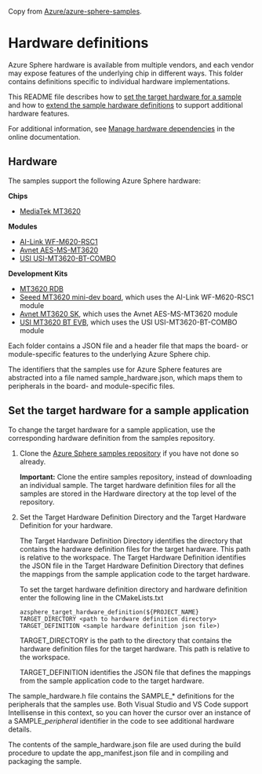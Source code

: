 Copy from [Azure/azure-sphere-samples](https://github.com/Azure/azure-sphere-samples).

# Hardware definitions

Azure Sphere hardware is available from multiple vendors, and each vendor may expose features of the underlying chip in different ways. This folder contains definitions specific to individual hardware implementations.  

This README file describes how to [set the target hardware for a sample](#set-the-target-hardware-for-a-sample-application) and how to [extend the sample hardware definitions](#extend-the-sample-hardware-definitions) to support additional hardware features.

For additional information, see [Manage hardware dependencies](https://docs.microsoft.com/azure-sphere/app-development/manage-hardware-dependencies) in the online documentation. 

## Hardware

The samples support the following Azure Sphere hardware:

**Chips**

- [MediaTek MT3620](mt3620/)

**Modules**

- [AI-Link WF-M620-RSC1](ailink_wfm620rsc1/)
- [Avnet AES-MS-MT3620](avnet_aesms_mt3620/)
- [USI USI-MT3620-BT-COMBO](usi_mt3620_bt_combo/)

**Development Kits**

- [MT3620 RDB](mt3620_rdb/)
- [Seeed MT3620 mini-dev board](seeed_mt3620_mdb/), which uses the AI-Link WF-M620-RSC1 module
- [Avnet MT3620 SK](avnet_mt3620_sk/), which uses the Avnet AES-MS-MT3620 module
- [USI MT3620 BT EVB](usi_mt3620_bt_evb/), which uses the USI USI-MT3620-BT-COMBO module

Each folder contains a JSON file and a header file that maps the board- or module-specific features to the underlying Azure Sphere chip.

The identifiers that the samples use for Azure Sphere features are abstracted into a file named sample_hardware.json, which maps them to peripherals in the board- and module-specific files.

## Set the target hardware for a sample application

To change the target hardware for a sample application, use the corresponding hardware definition from the samples repository.

1. Clone the [Azure Sphere samples repository](https://github.com/Azure/azure-sphere-samples) if you have not done so already.

   **Important:** Clone the entire samples repository, instead of downloading an individual sample. The target hardware definition files for all the samples are stored in the Hardware directory at the top level of the repository.

1. Set the Target Hardware Definition Directory and the Target Hardware Definition for your hardware. 

   The Target Hardware Definition Directory identifies the directory that contains the hardware definition files for the target hardware. This path is relative to the workspace. The Target Hardware Definition identifies the JSON file in the Target Hardware Definition Directory that defines the mappings from the sample application code to the target hardware.
    
   To set the target hardware definition directory and hardware definition enter the following line in the CMakeLists.txt

   `azsphere_target_hardware_definition(${PROJECT_NAME} TARGET_DIRECTORY <path to hardware definition directory> TARGET_DEFINITION <sample hardware definition json file>)`

    TARGET_DIRECTORY is the path to the directory that contains the hardware definition files for the target hardware. This path is relative to the workspace.
    
    TARGET_DEFINITION identifies the JSON file that defines the mappings from the sample application code to the target hardware.

The sample_hardware.h file contains the SAMPLE_* definitions for the peripherals that the samples use. Both Visual Studio and VS Code support Intellisense in this context, so you can hover the cursor over an instance of a SAMPLE_*peripheral* identifier in the code to see additional hardware details.

The contents of the sample_hardware.json file are used during the build procedure to update the app_manifest.json file and in compiling and packaging the sample.
  
